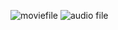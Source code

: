 ![moviefile](https://github.com/user-attachments/assets/e2191516-f721-41e3-b7ae-c3b626424950)
![audio file](https://github.com/user-attachments/assets/357d8812-434f-41d1-9400-5a7fc4cf75c6)

